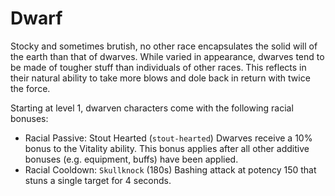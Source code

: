 # Dwarf
Stocky and sometimes brutish, no other race encapsulates the solid will of the
earth than that of dwarves. While varied in appearance, dwarves tend to be made
of tougher stuff than individuals of other races. This reflects in their natural
ability to take more blows and dole back in return with twice the force.

Starting at level 1, dwarven characters come with the following racial bonuses:

- Racial Passive: Stout Hearted (`stout-hearted`)
  Dwarves receive a 10% bonus to the Vitality ability. This bonus applies after
  all other additive bonuses (e.g. equipment, buffs) have been applied.
- Racial Cooldown: `Skullknock` (180s)
  Bashing attack at potency 150 that stuns a single target for 4 seconds.
